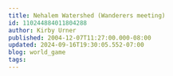 ```yaml
---
title: Nehalem Watershed (Wanderers meeting)
id: 110244884011804288
author: Kirby Urner
published: 2004-12-07T11:27:00.000-08:00
updated: 2024-09-16T19:30:05.552-07:00
blog: world_game
tags: 
---
```


